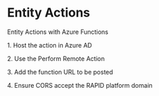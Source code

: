 # Entity Actions

Entity Actions with Azure Functions

1\. Host the action in Azure AD

2\. Use the Perform Remote Action

3\. Add the function URL to be posted

4\. Ensure CORS accept the RAPID platform domain